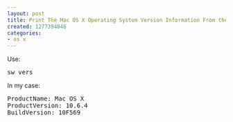 ```yaml
---
layout: post
title: Print The Mac OS X Operating System Version Information From the Terminal
created: 1277394846
categories:
- os x
---
```

<p>Use:</p>
<pre>
sw_vers
</pre>
<p>In my case:</p>
<p>
<pre>
ProductName:<span class="Apple-tab-span" style="white-space:pre"> </span>Mac OS X
ProductVersion:<span class="Apple-tab-span" style="white-space:pre"> </span>10.6.4
BuildVersion:<span class="Apple-tab-span" style="white-space:pre"> </span>10F569</pre>
</p>
